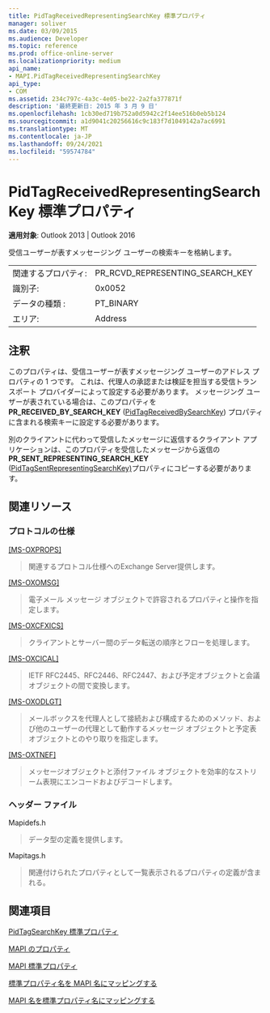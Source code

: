 ```yaml
---
title: PidTagReceivedRepresentingSearchKey 標準プロパティ
manager: soliver
ms.date: 03/09/2015
ms.audience: Developer
ms.topic: reference
ms.prod: office-online-server
ms.localizationpriority: medium
api_name:
- MAPI.PidTagReceivedRepresentingSearchKey
api_type:
- COM
ms.assetid: 234c797c-4a3c-4e05-be22-2a2fa377871f
description: '最終更新日: 2015 年 3 月 9 日'
ms.openlocfilehash: 1cb30ed719b752a0d5942c2f14ee516b0eb5b124
ms.sourcegitcommit: a1d9041c20256616c9c183f7d1049142a7ac6991
ms.translationtype: MT
ms.contentlocale: ja-JP
ms.lasthandoff: 09/24/2021
ms.locfileid: "59574784"
---
```

# <a name="pidtagreceivedrepresentingsearchkey-canonical-property"></a>PidTagReceivedRepresentingSearchKey 標準プロパティ

  
  
**適用対象**: Outlook 2013 | Outlook 2016 
  
受信ユーザーが表すメッセージング ユーザーの検索キーを格納します。
  
|||
|:-----|:-----|
|関連するプロパティ:  <br/> |PR_RCVD_REPRESENTING_SEARCH_KEY  <br/> |
|識別子:  <br/> |0x0052  <br/> |
|データの種類 :   <br/> |PT_BINARY  <br/> |
|エリア:  <br/> |Address  <br/> |
   
## <a name="remarks"></a>注釈

このプロパティは、受信ユーザーが表すメッセージング ユーザーのアドレス プロパティの 1 つです。 これは、代理人の承認または検証を担当する受信トランスポート プロバイダーによって設定する必要があります。 メッセージング ユーザーが表されている場合は、このプロパティを **PR_RECEIVED_BY_SEARCH_KEY** ([PidTagReceivedBySearchKey](pidtagreceivedbysearchkey-canonical-property.md)) プロパティに含まれる検索キーに設定する必要があります。
  
別のクライアントに代わって受信したメッセージに返信するクライアント アプリケーションは、このプロパティを受信したメッセージから返信の **PR_SENT_REPRESENTING_SEARCH_KEY** ([PidTagSentRepresentingSearchKey)](pidtagsentrepresentingsearchkey-canonical-property.md)プロパティにコピーする必要があります。
  
## <a name="related-resources"></a>関連リソース

### <a name="protocol-specifications"></a>プロトコルの仕様

[[MS-OXPROPS]](https://msdn.microsoft.com/library/f6ab1613-aefe-447d-a49c-18217230b148%28Office.15%29.aspx)
  
> 関連するプロトコル仕様へのExchange Server提供します。
    
[[MS-OXOMSG]](https://msdn.microsoft.com/library/daa9120f-f325-4afb-a738-28f91049ab3c%28Office.15%29.aspx)
  
> 電子メール メッセージ オブジェクトで許容されるプロパティと操作を指定します。
    
[[MS-OXCFXICS]](https://msdn.microsoft.com/library/b9752f3d-d50d-44b8-9e6b-608a117c8532%28Office.15%29.aspx)
  
> クライアントとサーバー間のデータ転送の順序とフローを処理します。
    
[[MS-OXCICAL]](https://msdn.microsoft.com/library/a685a040-5b69-4c84-b084-795113fb4012%28Office.15%29.aspx)
  
> IETF RFC2445、RFC2446、RFC2447、および予定オブジェクトと会議オブジェクトの間で変換します。
    
[[MS-OXODLGT]](https://msdn.microsoft.com/library/01a89b11-9c43-4c40-b147-8f6a1ef5a44f%28Office.15%29.aspx)
  
> メールボックスを代理人として接続および構成するためのメソッド、および他のユーザーの代理として動作するメッセージ オブジェクトと予定表オブジェクトとのやり取りを指定します。
    
[[MS-OXTNEF]](https://msdn.microsoft.com/library/1f0544d7-30b7-4194-b58f-adc82f3763bb%28Office.15%29.aspx)
  
> メッセージオブジェクトと添付ファイル オブジェクトを効率的なストリーム表現にエンコードおよびデコードします。
    
### <a name="header-files"></a>ヘッダー ファイル

Mapidefs.h
  
> データ型の定義を提供します。
    
Mapitags.h
  
> 関連付けられたプロパティとして一覧表示されるプロパティの定義が含まれる。
    
## <a name="see-also"></a>関連項目



[PidTagSearchKey 標準プロパティ](pidtagsearchkey-canonical-property.md)


[MAPI のプロパティ](mapi-properties.md)
  
[MAPI 標準プロパティ](mapi-canonical-properties.md)
  
[標準プロパティ名を MAPI 名にマッピングする](mapping-canonical-property-names-to-mapi-names.md)
  
[MAPI 名を標準プロパティ名にマッピングする](mapping-mapi-names-to-canonical-property-names.md)

